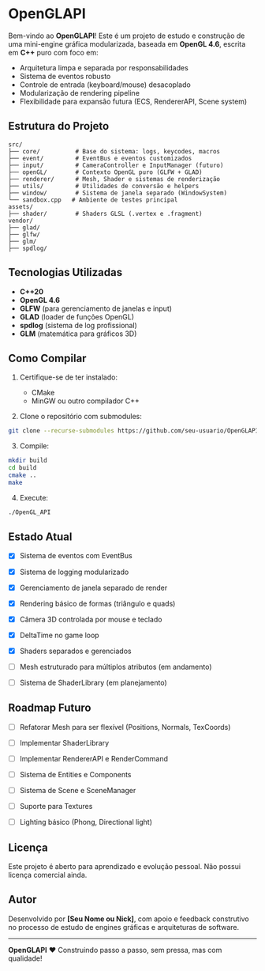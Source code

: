 # OpenGLAPI

Bem-vindo ao **OpenGLAPI**! Este é um projeto de estudo e construção de uma mini-engine gráfica modularizada, baseada em **OpenGL 4.6**, escrita em **C++** puro com foco em:

- Arquitetura limpa e separada por responsabilidades
- Sistema de eventos robusto
- Controle de entrada (keyboard/mouse) desacoplado
- Modularização de rendering pipeline
- Flexibilidade para expansão futura (ECS, RendererAPI, Scene system)


## Estrutura do Projeto

```
src/
├── core/          # Base do sistema: logs, keycodes, macros
├── event/         # EventBus e eventos customizados
├── input/         # CameraController e InputManager (futuro)
├── openGL/        # Contexto OpenGL puro (GLFW + GLAD)
├── renderer/      # Mesh, Shader e sistemas de renderização
├── utils/         # Utilidades de conversão e helpers
├── window/        # Sistema de janela separado (WindowSystem)
└── sandbox.cpp   # Ambiente de testes principal
assets/
├── shader/        # Shaders GLSL (.vertex e .fragment)
vendor/
├── glad/
├── glfw/
├── glm/
├── spdlog/
```


## Tecnologias Utilizadas

- **C++20**
- **OpenGL 4.6**
- **GLFW** (para gerenciamento de janelas e input)
- **GLAD** (loader de funções OpenGL)
- **spdlog** (sistema de log profissional)
- **GLM** (matemática para gráficos 3D)


## Como Compilar

1. Certifique-se de ter instalado:
   - CMake
   - MinGW ou outro compilador C++

2. Clone o repositório com submodules:

```bash
git clone --recurse-submodules https://github.com/seu-usuario/OpenGLAPI.git
```

3. Compile:

```bash
mkdir build
cd build
cmake ..
make
```

4. Execute:

```bash
./OpenGL_API
```


## Estado Atual

- [x] Sistema de eventos com EventBus
- [x] Sistema de logging modularizado
- [x] Gerenciamento de janela separado de render
- [x] Rendering básico de formas (triângulo e quads)
- [x] Câmera 3D controlada por mouse e teclado
- [x] DeltaTime no game loop
- [x] Shaders separados e gerenciados
- [ ] Mesh estruturado para múltiplos atributos (em andamento)
- [ ] Sistema de ShaderLibrary (em planejamento)


## Roadmap Futuro

- [ ] Refatorar Mesh para ser flexível (Positions, Normals, TexCoords)
- [ ] Implementar ShaderLibrary
- [ ] Implementar RendererAPI e RenderCommand
- [ ] Sistema de Entities e Components
- [ ] Sistema de Scene e SceneManager
- [ ] Suporte para Textures
- [ ] Lighting básico (Phong, Directional light)


## Licença

Este projeto é aberto para aprendizado e evolução pessoal. Não possui licença comercial ainda.


## Autor

Desenvolvido por **[Seu Nome ou Nick]**, com apoio e feedback construtivo no processo de estudo de engines gráficas e arquiteturas de software.

---

**OpenGLAPI** ❤️ Construindo passo a passo, sem pressa, mas com qualidade!


